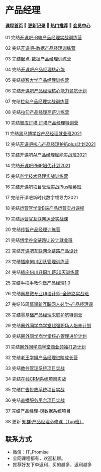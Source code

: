 # 产品经理

#### [**课程首页**](../../README.md) 💖 [**更新记录**](./gxjl.md) 💖 [**热门推荐**](./rmtj.md) 💖 [**会员中心**](./vip.md)

01 完结[开课吧-B端产品经理实战训练营](https://mkt.kaikeba.com/vipcourse/tobpm)

02 完结[开课吧-数据产品经理训练营](https://mkt.kaikeba.com/vipcourse/dpm)

03 完结[起点-数据产品经理训练营](https://ke.qq.com/huodong/qidianwenanxunlian_PC/index.html)

04 完结[开课吧产品经理核心能](https://www.kaikeba.com/vipcourse/pm)

05 完结[极客大学产品经理训练营](https://u.geekbang.org/subject/pm)

06 完结[开课吧产品经理核心能力领航计划](https://www.kaikeba.com/vip)

07 完结[拉勾产品经理实战训练营](https://kaiwu.lagou.com/pm_essential.html)

08 完结[拉勾产品经理高薪训练营](https://edu.lagou.com/growth/sem/pm__enhancement.html)

10 完结[智库灯塔 灯塔产品经理特训营](http://www.dengta360.cn/pm.html)

11 完结[黑马博学谷产品经理就业班2021](https://www.boxuegu.com/class/outline-3861.html)

12 完结[开课吧核心产品经理护航plus计划2021](https://www.kaikeba.com/course/vip/375)

13 完结[开课吧AI产品经理赋能实战班2021](https://www.kaikeba.com/course/vip/265)

14 完结[开课吧PMP培优计划2021](https://www.kaikeba.com/course/vip/474)

15 完结[奈学技术经理实战训练营](https://www.naixuejiaoyu.com/courseDetail?id=342)

16 完结[开课吧项目管理实战Plus精英班](https://www.kaikeba.com/course/vip/473)

17 完结开课吧新时代数字领导力2021

18 完结[运营官学堂B端产品运营实战课程](https://appzijjeuhr9074.h5.xiaoeknow.com/v1/course/column/p_61d30e80e4b07ecd8e1fc68a)

19 完结[运营官互联网运营实战课](https://appzijjeuhr9074.h5.xiaoeknow.com/v1/goods/goods_detail/p_61d2af23e4b07ecd8e1fb417)

20 完结[传智产品经理训练营](https://pm.itcast.cn/)

21 完结[博学谷全链路UI设计就业班](https://www.boxuegu.com/class/outline-3352.html)

22 完结[开课吧互联网全链路产品设计](https://www.kaikeba.com/course/vip/829)

23 完结[插座何川团队管理训练营](http://www.chazuomba.com/home)

24 完结[插座何川升职加薪30天训练营](http://www.chazuomba.com/home)

25 完结[手把手教你做产品经理1.0](https://mp.weixin.qq.com/s/U8cU1gNaSz6V6KATedkqxg)

26 完结[网易微专业UI设计师–全链路实战班](https://mooc.study.163.com/smartSpec/detail/1202832601.htm)

27 完结16周[慕课新互联网人必学-产品经理课](https://class.imooc.com/sale/pm2021)

28 完结[零基础产品经理求职护航特训营](https://www.weekweekup.cn/detail?id=148)

29 完结[圈外同学商学堂超强职场人培养计划](https://www.weekweekup.cn/detail?id=148)

30 完结[圈外同学商学堂核心管理进阶计划](https://www.weekweekup.cn/detail?id=148)

31 完结[圈外同学商学堂商业领袖打造计划](https://www.weekweekup.cn/detail?id=148)

32 完结[老王学姐产品经理进阶成长营](https://haohuo.jinritemai.com/views/product/item2?id=3532793088072355647)

33 完结[教务管理系统项目实战](https://www.boxuegu.com/course/detail-2459.html)

34 完结[在线CRM系统项目实战](https://www.boxuegu.com/course/detail-2460.html)

35 完结[广告投放系统项目实战](https://www.boxuegu.com/course/detail-2461.html)

36 完结[直播服务平台项目实战](https://www.boxuegu.com/course/detail-2462.html)

37 完结[产品经理-BI数据系统项目](https://www.boxuegu.com/course/detail-2777.html)

38 更新 [知群·产品经理必修课（Top班）](https://izhiqun.com/web/bag/10)

## 联系方式

- 微信：IT_Promise
- 全网课程都有，欢迎私聊。
- 推荐好友下单返利，买的越多，返利越多
